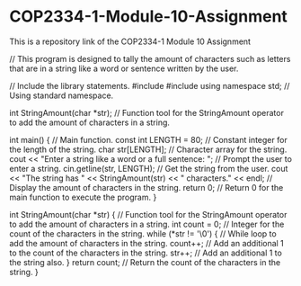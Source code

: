 # COP2334-1-Module-10-Assignment
This is a repository link of the COP2334-1 Module 10 Assignment

// This program is designed to tally the amount of characters such as letters that are in a string like a word or sentence written by the user.

// Include the library statements.
#include <iostream>
#include <string>
using namespace std; // Using standard namespace.

int StringAmount(char *str); // Function tool for the StringAmount operator to add the amount of characters in a string.

int main() { // Main function.
  const int LENGTH = 80; // Constant integer for the length of the string.
  char str[LENGTH]; // Character array for the string.
  cout << "Enter a string like a word or a full sentence: "; // Prompt the user to enter a string.
  cin.getline(str, LENGTH); // Get the string from the user.
  cout << "The string has " << StringAmount(str) << " characters." << endl; // Display the amount of characters in the string.
  return 0; // Return 0 for the main function to execute the program.
}

int StringAmount(char *str) { // Function tool for the StringAmount operator to add the amount of characters in a string.
  int count = 0; // Integer for the count of the characters in the string.
  while (*str != '\0') { // While loop to add the amount of characters in the string.
    count++; // Add an additional 1 to the count of the characters in the string.
    str++; // Add an additional 1 to the string also.
  }
  return count; // Return the count of the characters in the string.
}
